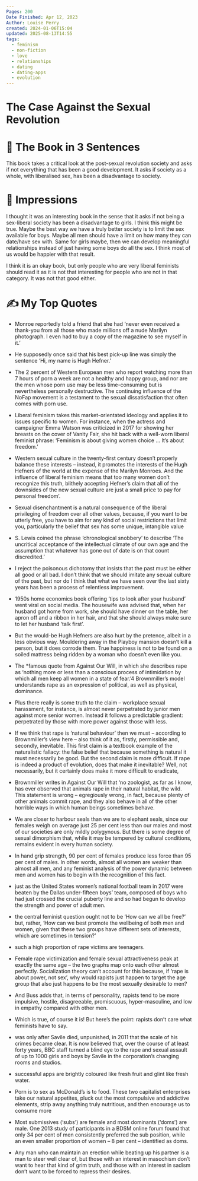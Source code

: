 ```yaml
---
Pages: 200
Date Finished: Apr 12, 2023
Author: Louise Perry
created: 2024-01-06T15:04
updated: 2025-08-13T14:55
tags:
  - feminism
  - non-fiction
  - love
  - relationships
  - dating
  - dating-apps
  - evolution
---
```

# The Case Against the Sexual Revolution

# 🚀 The Book in 3 Sentences
This book takes a critical look at the post-sexual revolution society and asks if not everything that has been a good development. It asks if society as a whole, with liberalised sex, has been a disadvantage to society. 

# 🎨 Impressions
I thought it was an interesting book in the sense that it asks if not being a sex-liberal society has been a disadvantage to girls. I think this might be true. Maybe the best way we have a truly better society is to limit the sex available for boys. Maybe all men should have a limit on how many they can date/have sex with. Same for girls maybe, then we can develop meaningful relationships instead of just having some boys do all the sex. I think most of us would be happier with that result. 

I think it is an okay book, but only people who are very liberal feminists should read it as it is not that interesting for people who are not in that category. It was not that good either.  

# ✍️ My Top  Quotes

- Monroe reportedly told a friend that she had ‘never even received a thank-you from all those who made millions off a nude Marilyn photograph. I even had to buy a copy of the magazine to see myself in it.’
 
- He supposedly once said that his best pick-up line was simply the sentence ‘Hi, my name is Hugh Hefner.’
 
- The 2 percent of Western European men who report watching more than 7 hours of porn a week are not a healthy and happy group, and nor are the men whose porn use may be less time-consuming but is nevertheless personally destructive. The continuing influence of the NoFap movement is a testament to the sexual dissatisfaction that often comes with porn use.
 
- Liberal feminism takes this market-orientated ideology and applies it to issues specific to women. For instance, when the actress and campaigner Emma Watson was criticized in 2017 for showing her breasts on the cover of Vanity Fair, she hit back with a well-worn liberal feminist phrase: ‘Feminism is about giving women choice … It’s about freedom.’
 
- Western sexual culture in the twenty-first century doesn’t properly balance these interests – instead, it promotes the interests of the Hugh Hefners of the world at the expense of the Marilyn Monroes. And the influence of liberal feminism means that too many women don’t recognize this truth, blithely accepting Hefner’s claim that all of the downsides of the new sexual culture are just a small price to pay for personal freedom’.
 
- Sexual disenchantment is a natural consequence of the liberal privileging of freedom over all other values, because, if you want to be utterly free, you have to aim for any kind of social restrictions that limit you, particularly the belief that sex has some unique, intangible value
 
- S. Lewis coined the phrase ‘chronological snobbery’ to describe ‘The uncritical acceptance of the intellectual climate of our own age and the assumption that whatever has gone out of date is on that count discredited.’
 
- I reject the poisonous dichotomy that insists that the past must be either all good or all bad. I don’t think that we should imitate any sexual culture of the past, but nor do I think that what we have seen over the last sixty years has been a process of relentless improvement.
 
- 1950s home economics book offering ‘tips to look after your husband’ went viral on social media. The housewife was advised that, when her husband got home from work, she should have dinner on the table, her apron off and a ribbon in her hair, and that she should always make sure to let her husband ‘talk first’.
 
- But the would-be Hugh Hefners are also hurt by the pretence, albeit in a less obvious way. Mouldering away in the Playboy mansion doesn’t kill a person, but it does corrode them. True happiness is not to be found on a soiled mattress being ridden by a woman who doesn’t even like you.
 
 
- The *famous quote from Against Our Will, in which she describes rape as ‘nothing more or less than a conscious process of intimidation by which all men keep all women in a state of fear.’4 Brownmiller’s model understands rape as an expression of political, as well as physical, dominance.
 
- Plus there really is some truth to the claim – workplace sexual harassment, for instance, is almost never perpetrated by junior men against more senior women. Instead it follows a predictable gradient: perpetrated by those with more power against those with less.
 
- If we think that rape is ‘natural behaviour’ then we must – according to Brownmiller’s view here – also think of it as, firstly, permissible and, secondly, inevitable. This first claim is a textbook example of the naturalistic fallacy: the false belief that because something is natural it must necessarily be good. But the second claim is more difficult. If rape is indeed a product of evolution, does that make it inevitable? Well, not necessarily, but it certainly does make it more difficult to eradicate,
 
- Brownmiller writes in Against Our Will that ‘no zoologist, as far as I know, has ever observed that animals rape in their natural habitat, the wild. This statement is wrong – egregiously wrong, in fact, because plenty of other animals commit rape, and they also behave in all of the other horrible ways in which human beings sometimes behave.
 
- We are closer to harbour seals than we are to elephant seals, since our females weigh on average just 25 per cent less than our males and most of our societies are only mildly polygynous. But there is some degree of sexual dimorphism that, while it may be tempered by cultural conditions, remains evident in every human society.
 
- In hand grip strength, 90 per cent of females produce less force than 95 per cent of males. In other words, almost all women are weaker than almost all men, and any feminist analysis of the power dynamic between men and women has to begin with the recognition of this fact.
 
- just as the United States women’s national football team in 2017 were beaten by the Dallas under-fifteen boys’ team, composed of boys who had just crossed the crucial puberty line and so had begun to develop the strength and power of adult men.
 
- the central feminist question ought not to be ‘How can we all be free?’ but, rather, ‘How can we best promote the wellbeing of both men and women, given that these two groups have different sets of interests, which are sometimes in tension?’
 
- such a high proportion of rape victims are teenagers.
 
- Female rape victimization and female sexual attractiveness peak at exactly the same age – the two graphs map onto each other almost perfectly. Socialization theory can’t account for this because, if ‘rape is about power, not sex’, why would rapists just happen to target the age group that also just happens to be the most sexually desirable to men?
 
- And Buss adds that, in terms of personality, rapists tend to be more impulsive, hostile, disagreeable, promiscuous, hyper-masculine, and low in empathy compared with other men.
 
- Which is true, of course it is! But here’s the point: rapists don’t care what feminists have to say.
 
- was only after Savile died, unpunished, in 2011 that the scale of his crimes became clear. It is now believed that, over the course of at least forty years, BBC staff turned a blind eye to the rape and sexual assault of up to 1000 girls and boys by Savile in the corporation’s changing rooms and studios.
 
- successful apps are brightly coloured like fresh fruit and glint like fresh water.
 
- Porn is to sex as McDonald’s is to food. These two capitalist enterprises take our natural appetites, pluck out the most compulsive and addictive elements, strip away anything truly nutritious, and then encourage us to consume more
 
- Most submissives (‘subs’) are female and most dominants (‘doms’) are male. One 2013 study of participants in a BDSM online forum found that only 34 per cent of men consistently preferred the sub position, while an even smaller proportion of women – 8 per cent – identified as doms.
 
- Any man who can maintain an erection while beating up his partner is a man to steer well clear of, but those with an interest in masochism don’t want to hear that kind of grim truth, and those with an interest in sadism don’t want to be forced to repress their desires.
 
